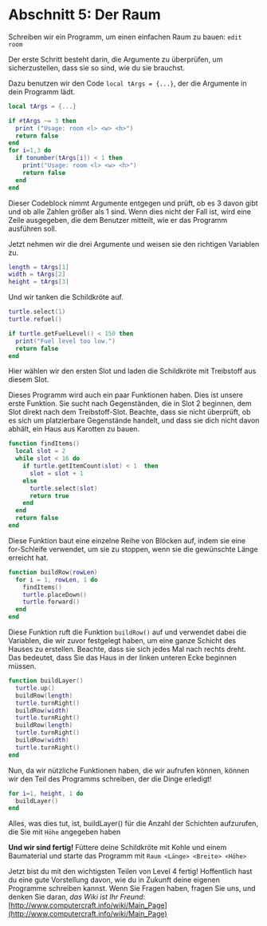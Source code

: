 # Abschnitt 5: Der Raum

Schreiben wir ein Programm, um einen einfachen Raum zu bauen: `edit room`

Der erste Schritt besteht darin, die Argumente zu überprüfen, um sicherzustellen, dass sie so sind, wie du sie brauchst.

Dazu benutzen wir den Code `local tArgs = {...}`, der die Argumente in dein Programm lädt.

```lua
local tArgs = {...}

if #tArgs ~= 3 then
  print ("Usage: room <l> <w> <h>")
  return false
end
for i=1,3 do
  if tonumber(tArgs[i]) < 1 then
    print("Usage: room <l> <w> <h>")
    return false
  end
end
```

Dieser Codeblock nimmt Argumente entgegen und prüft, ob es 3 davon gibt und ob alle Zahlen größer als 1 sind.
Wenn dies nicht der Fall ist, wird eine Zeile ausgegeben, die dem Benutzer mitteilt, wie er das Programm ausführen soll.

Jetzt nehmen wir die drei Argumente und weisen sie den richtigen Variablen zu.

```lua
length = tArgs[1]
width = tArgs[2]
height = tArgs[3]
```


Und wir tanken die Schildkröte auf.

```lua
turtle.select(1)
turtle.refuel()

if turtle.getFuelLevel() < 150 then
  print("Fuel level too low.")
  return false
end
```
Hier wählen wir den ersten Slot und laden die Schildkröte mit Treibstoff aus diesem Slot.

Dieses Programm wird auch ein paar Funktionen haben. Dies ist unsere erste Funktion. Sie sucht nach Gegenständen, die in Slot 2 beginnen, dem Slot direkt nach dem Treibstoff-Slot. Beachte, dass sie nicht überprüft, ob es sich um platzierbare Gegenstände handelt, und dass sie dich nicht davon abhält, ein Haus aus Karotten zu bauen.

```lua
function findItems()
  local slot = 2
  while slot < 16 do
    if turtle.getItemCount(slot) < 1  then
      slot = slot + 1
    else
      turtle.select(slot)
      return true
    end
  end
  return false
end
```

Diese Funktion baut eine einzelne Reihe von Blöcken auf, indem sie eine for-Schleife verwendet, um sie zu stoppen, wenn sie die gewünschte Länge erreicht hat.

```lua
function buildRow(rowLen)
  for i = 1, rowLen, 1 do
    findItems()
    turtle.placeDown()
    turtle.forward()
  end
end
```

Diese Funktion ruft die Funktion `buildRow()` auf und verwendet dabei die Variablen, die wir zuvor festgelegt haben, um eine ganze Schicht des Hauses zu erstellen. Beachte, dass sie sich jedes Mal nach rechts dreht. Das bedeutet, dass Sie das Haus in der linken unteren Ecke beginnen müssen.

```lua
function buildLayer()
  turtle.up()
  buildRow(length)
  turtle.turnRight()
  buildRow(width)
  turtle.turnRight()
  buildRow(length)
  turtle.turnRight()
  buildRow(width)
  turtle.turnRight()
end
```

Nun, da wir nützliche Funktionen haben, die wir aufrufen können, können wir den Teil des Programms schreiben, der die Dinge erledigt!

```lua
for i=1, height, 1 do
  buildLayer()
end
```

Alles, was dies tut, ist, buildLayer() für die Anzahl der Schichten aufzurufen, die Sie mit `Höhe` angegeben haben

**Und wir sind fertig!** Füttere deine Schildkröte mit Kohle und einem Baumaterial und starte das Programm mit `Raum <Länge> <Breite> <Höhe>`

Jetzt bist du mit den wichtigsten Teilen von Level 4 fertig! Hoffentlich hast du eine gute Vorstellung davon, wie du in Zukunft deine eigenen Programme schreiben kannst. Wenn Sie Fragen haben, fragen Sie uns, und denken Sie daran, *das Wiki ist Ihr Freund*: [http://www.computercraft.info/wiki/Main_Page](http://www.computercraft.info/wiki/Main_Page)
